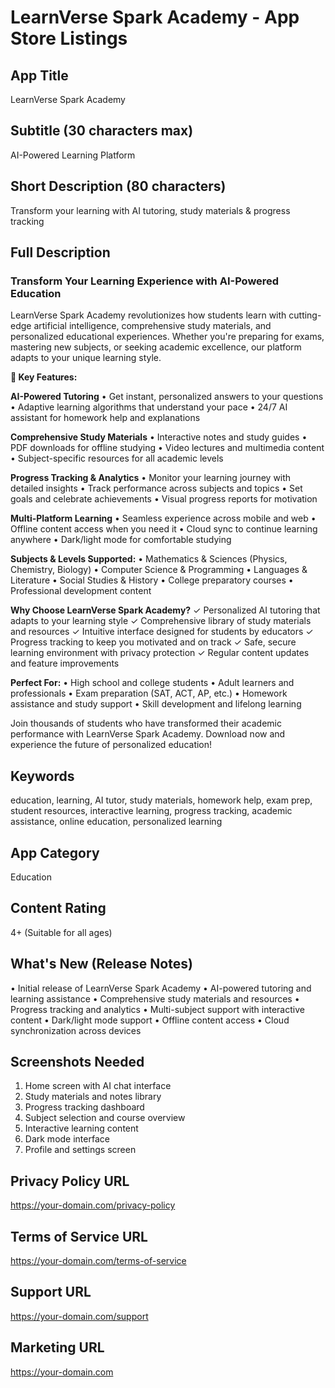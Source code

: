 # LearnVerse Spark Academy - App Store Listings

## App Title
LearnVerse Spark Academy

## Subtitle (30 characters max)
AI-Powered Learning Platform

## Short Description (80 characters)
Transform your learning with AI tutoring, study materials & progress tracking

## Full Description

### Transform Your Learning Experience with AI-Powered Education

LearnVerse Spark Academy revolutionizes how students learn with cutting-edge artificial intelligence, comprehensive study materials, and personalized educational experiences. Whether you're preparing for exams, mastering new subjects, or seeking academic excellence, our platform adapts to your unique learning style.

**🎯 Key Features:**

**AI-Powered Tutoring**
• Get instant, personalized answers to your questions
• Adaptive learning algorithms that understand your pace
• 24/7 AI assistant for homework help and explanations

**Comprehensive Study Materials**
• Interactive notes and study guides
• PDF downloads for offline studying
• Video lectures and multimedia content
• Subject-specific resources for all academic levels

**Progress Tracking & Analytics**
• Monitor your learning journey with detailed insights
• Track performance across subjects and topics
• Set goals and celebrate achievements
• Visual progress reports for motivation

**Multi-Platform Learning**
• Seamless experience across mobile and web
• Offline content access when you need it
• Cloud sync to continue learning anywhere
• Dark/light mode for comfortable studying

**Subjects & Levels Supported:**
• Mathematics & Sciences (Physics, Chemistry, Biology)
• Computer Science & Programming
• Languages & Literature
• Social Studies & History
• College preparatory courses
• Professional development content

**Why Choose LearnVerse Spark Academy?**
✓ Personalized AI tutoring that adapts to your learning style
✓ Comprehensive library of study materials and resources
✓ Intuitive interface designed for students by educators
✓ Progress tracking to keep you motivated and on track
✓ Safe, secure learning environment with privacy protection
✓ Regular content updates and feature improvements

**Perfect For:**
• High school and college students
• Adult learners and professionals
• Exam preparation (SAT, ACT, AP, etc.)
• Homework assistance and study support
• Skill development and lifelong learning

Join thousands of students who have transformed their academic performance with LearnVerse Spark Academy. Download now and experience the future of personalized education!

## Keywords
education, learning, AI tutor, study materials, homework help, exam prep, student resources, interactive learning, progress tracking, academic assistance, online education, personalized learning

## App Category
Education

## Content Rating
4+ (Suitable for all ages)

## What's New (Release Notes)
• Initial release of LearnVerse Spark Academy
• AI-powered tutoring and learning assistance
• Comprehensive study materials and resources
• Progress tracking and analytics
• Multi-subject support with interactive content
• Dark/light mode support
• Offline content access
• Cloud synchronization across devices

## Screenshots Needed
1. Home screen with AI chat interface
2. Study materials and notes library
3. Progress tracking dashboard
4. Subject selection and course overview
5. Interactive learning content
6. Dark mode interface
7. Profile and settings screen

## Privacy Policy URL
https://your-domain.com/privacy-policy

## Terms of Service URL
https://your-domain.com/terms-of-service

## Support URL
https://your-domain.com/support

## Marketing URL
https://your-domain.com
